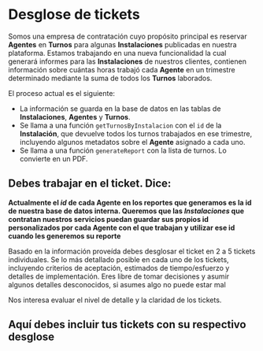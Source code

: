 
# Desglose de tickets

Somos una empresa de contratación cuyo propósito principal es reservar **Agentes** en **Turnos** para algunas **Instalaciones** publicadas en nuestra plataforma. Estamos trabajando en una nueva funcionalidad la cual generará informes para las **Instalaciones** de nuestros clientes, contienen información sobre cuántas horas trabajó cada **Agente** en un trimestre determinado mediante la suma de todos los **Turnos** laborados. 

El proceso actual es el siguiente:

- La información se guarda en la base de datos en las tablas de **Instalaciones**, **Agentes** y **Turnos**.
- Se llama a una función `getTurnosByInstalacion` con el `id` de la **Instalación**, que devuelve todos los turnos trabajados en ese trimestre, incluyendo algunos metadatos sobre el **Agente** asignado a cada uno.
- Se llama a una función `generateReport` con la lista de turnos. Lo convierte en un PDF.

## Debes trabajar en el ticket. Dice:

**Actualmente el *id* de cada Agente en los reportes que generamos es la id de nuestra base de datos interna. Queremos que las *Instalaciones* que contratan nuestros servicios puedan guardar sus propios id personalizados por cada Agente con el que trabajan y utilizar ese id cuando les generemos su reporte**

Basado en la información proveída debes desglosar el ticket en 2 a 5 tickets individuales. Se lo más detallado posible en cada uno de los tickets, incluyendo criterios de aceptación, estimados de tiempo/esfuerzo y detalles de implementación. Eres libre de tomar decisiones y asumir algunos detalles desconocidos, si asumes algo no puede estar mal

Nos interesa evaluar el nivel de detalle y la claridad de los tickets.

## Aquí debes incluir tus tickets con su respectivo desglose
